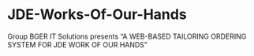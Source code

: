# JDE-Works-Of-Our-Hands
Group BGER IT Solutions presents “A WEB-BASED TAILORING ORDERING SYSTEM FOR JDE WORK OF OUR HANDS” 
